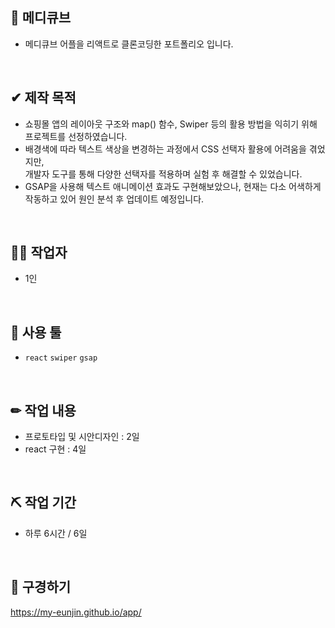 ## 📒 메디큐브
- 메디큐브 어플을 리액트로 클론코딩한 포트폴리오 입니다.

<br/>

## ✔ 제작 목적
- 쇼핑몰 앱의 레이아웃 구조와 map() 함수, Swiper 등의 활용 방법을 익히기 위해 프로젝트를 선정하였습니다.
- 배경색에 따라 텍스트 색상을 변경하는 과정에서 CSS 선택자 활용에 어려움을 겪었지만,<br/>
  개발자 도구를 통해 다양한 선택자를 적용하며 실험 후 해결할 수 있었습니다.
- GSAP을 사용해 텍스트 애니메이션 효과도 구현해보았으나, 현재는 다소 어색하게 작동하고 있어 원인 분석 후 업데이트 예정입니다.
  
<br/>

## 🙋‍♀️ 작업자
- 1인

<br/>

## 📌 사용 툴
- `react` `swiper` `gsap`
<br/>

## ✏ 작업 내용
- 프로토타입 및 시안디자인 : 2일
- react 구현 : 4일

<br/>

## ⛏ 작업 기간
- 하루 6시간 / 6일

<br/>

## 👀 구경하기
https://my-eunjin.github.io/app/

